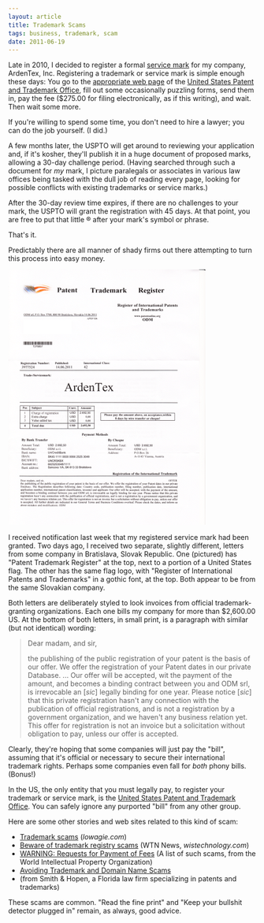 ```yaml
---
layout: article
title: Trademark Scams
tags: business, trademark, scam
date: 2011-06-19
---
```


Late in 2010, I decided to register a formal [service mark][] for my
company, ArdenTex, Inc. Registering a trademark or service mark is simple
enough these days: You go to the [appropriate web page][] of the
[United States Patent and Trademark Office][], fill out some occasionally
puzzling forms, send them in, pay the fee ($275.00 for filing
electronically, as if this writing), and wait. Then wait some more.

If you're willing to spend some time, you don't need to hire a lawyer; you
can do the job yourself. (I did.)

A few months later, the USPTO will get around to reviewing your application
and, if it's kosher, they'll publish it in a huge document of proposed
marks, allowing a 30-day challenge period. (Having searched through such a
document for *my* mark, I picture paralegals or associates in various law
offices being tasked with the dull job of reading every page, looking for
possible conflicts with existing trademarks or service marks.)

After the 30-day review time expires, if there are no challenges to your
mark, the USPTO will grant the registration with 45 days. At that point,
you are free to put that little &reg; after your mark's symbol or phrase.

That's it.

Predictably there are all manner of shady firms out there attempting to
turn this process into easy money.

<a href="trademark-scan-letter.png"><img src="trademark-scam-letter-sm.png" width="400" height="518" class="image-right"></a>

I received notification last week that my registered service mark had been
granted. Two days ago, I received two separate, slightly different, letters
from some company in Bratislava, Slovak Republic. One (pictured) has
"Patent Trademark Register" at the top, next to a portion of a United
States flag. The other has the same flag logo, with "Register of
International Patents and Trademarks" in a gothic font, at the top. Both
appear to be from the same Slovakian company.

Both letters are deliberately styled to look invoices from official
trademark-granting organizations. Each one bills my company for more than
$2,600.00 US. At the bottom of both letters, in small print, is a paragraph
with similar (but not identical) wording:

> Dear madam, and sir,
>
> the publishing of the public registration of your patent is the basis of
> our offer. We offer the registration of your Patent dates in our private
> Database.  ...  Our offer will be accepted, wit the payment of the amount,
> and becomes a binding contract between you and ODM srl, is irrevocable
> an \[*sic*\] legally binding for one year. Please notice \[*sic*\] that this
> private registration hasn't any connection with the publication of official
> registrations, and is not a registration by a government organization, and
> we haven't any business relation yet. This offer for registration is not an
> invoice but a solicitation without obligation to pay, unless our offer is
> accepted.

Clearly, they're hoping that some companies will just pay the "bill",
assuming that it's official or necessary to secure their
international trademark rights. Perhaps some companies even fall for *both*
phony bills. (Bonus!)

In the US, the only entity that you must legally pay, to register your
trademark or service mark, is the
[United States Patent and Trademark Office][]. You can safely ignore any
purported "bill" from any other group.

Here are some other stories and web sites related to this kind of scam:

* [Trademark scams](http://www.lowagie.com/tmscams) (*lowagie.com*)
* [Beware of trademark registry scams](http://wistechnology.com/articles/6943/)
  (WTN News, *wistechnology.com*)
* [WARNING: Requests for Payment of Fees](http://www.wipo.int/pct/en/warning/pct_warning.html)
  (A list of such scams, from the World Intellectual Property Organization)
* [Avoiding Trademark and Domain Name Scams](http://www.smithhopen.com/trademark_scams.aspx)
* (from Smith &amp; Hopen, a Florida law firm specializing in patents and trademarks)

These scams are common. "Read the fine print" and "Keep your bullshit
detector plugged in" remain, as always, good advice.

[service mark]: http://en.wikipedia.org/wiki/Service_mark
[appropriate web page]: http://www.uspto.gov/trademarks/teas/initial_app.jsp
[United States Patent and Trademark Office]: http://www.uspto.gov/

